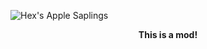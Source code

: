 ![Hex's Apple Saplings](https://github.com/hexagonelle/.cdn/blob/main/applesaplings/titleTest2.png)

<div align="center">
<p><strong>This is a mod!</strong></p>
</div>